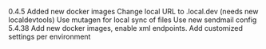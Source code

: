 0.4.5  Added new docker images
        Change local URL to .local.dev (needs new localdevtools)
        Use mutagen for local sync of files
        Use new sendmail config
5.4.38  Add new docker images, enable xml endpoints. Add customized settings per environment
